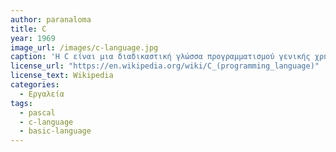 ```yaml
---
author: paranaloma
title: C 
year: 1969 
image_url: /images/c-language.jpg
caption: 'Η C είναι μια διαδικαστική γλώσσα προγραμματισμού γενικής χρήσης, η οποία αναπτύχθηκε αρχικά, μεταξύ του 1969 και του 1973, από τον Ντένις Ρίτσι στα εργαστήρια AT&T Bell Labs για να χρησιμοποιηθεί για την ανάπτυξη του λειτουργικού συστήματος UNIX.'  
license_url: "https://en.wikipedia.org/wiki/C_(programming_language)" 
license_text: Wikipedia
categories:
  - Εργαλεία
tags:
  - pascal
  - c-language 
  - basic-language
---
```


